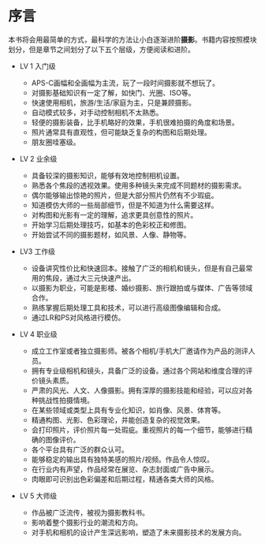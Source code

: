 # 序言

本书将会用最简单的方式，最科学的方法让小白逐渐进阶**摄影**。书籍内容按照模块划分，但是章节之间划分了以下五个层级，方便阅读和进阶。

* LV 1 入门级
  * APS-C画幅和全画幅为主流，玩了一段时间摄影就不想玩了。
  * 对摄影基础知识有一定了解，如快门、光圈、ISO等。
  * 快速使用相机，旅游/生活/家庭为主，只是兼顾摄影。
  * 自动模式较多，对手动控制相机不太熟悉。
  * 轻便的摄影装备，比手机略好的效果，手机很难拍摄的角度和场景。
  * 照片通常具有直观性，但可能缺乏复杂的构图和后期处理。
  * 朋友圈哇塞级。
* LV 2 业余级
  * 具备较深的摄影知识，能够有效地控制相机设置。
  * 熟悉各个焦段的透视效果。使用多种镜头来完成不同题材的摄影需求。
  * 偶尔能够输出惊艳的照片，但是大部分照片仍然有不少瑕疵。
  * 知道模仿大师的一些局部细节，但是不知道为什么需要这样。
  * 对构图和光影有一定的理解，追求更具创意性的照片。
  * 开始学习后期处理技巧，如基本的色彩校正和修图。
  * 开始尝试不同的摄影题材，如风景、人像、静物等。
* LV3 工作级
  * 设备讲究性价比和快速回本。接触了广泛的相机和镜头，但是有自己最常用的焦段，通过大三元快速产出。
  * 以摄影为职业，可能是影楼、婚纱摄影、旅行跟拍或与媒体、广告等领域合作。
  * 熟练掌握后期处理工具和技术，可以进行高级图像编辑和合成。
  * 通过LR和PS对风格进行模仿。

* LV 4 职业级
  * 成立工作室或者独立摄影师。被各个相机/手机大厂邀请作为产品的测评人员。
  * 拥有专业级相机和镜头，具备广泛的设备。通过各个网站和维度合理的评价镜头素质。
  * 严肃的风光、人文、人像摄影。拥有深厚的摄影技能和经验，可以应对各种挑战性拍摄情境。
  * 在某些领域或类型上具有专业化知识，如肖像、风景、体育等。
  * 精通构图、光影、色彩理论，并能创造复杂的视觉效果。
  * 会打印照片，评价照片每一处瑕疵。重视照片的每一个细节，能够进行精确的图像评价。
  * 各个平台具有广泛的群众认可。
  * 能够稳定的输出具有独特美感的照片/视频。作品令人惊叹。
  * 在行业内有声望，作品经常在展览、杂志封面或广告中展示。
  * 肉眼即可识别出色彩偏差和后期过程，精通各类大师的风格。

* LV 5 大师级
  * 作品被广泛流传，被视为摄影教科书。
  * 影响着整个摄影行业的潮流和方向。
  * 对手机和相机的设计产生深远影响，塑造了未来摄影技术的发展方向。